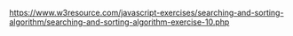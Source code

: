https://www.w3resource.com/javascript-exercises/searching-and-sorting-algorithm/searching-and-sorting-algorithm-exercise-10.php